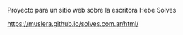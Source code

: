 Proyecto para un sitio web sobre la escritora Hebe Solves

https://muslera.github.io/solves.com.ar/html/
